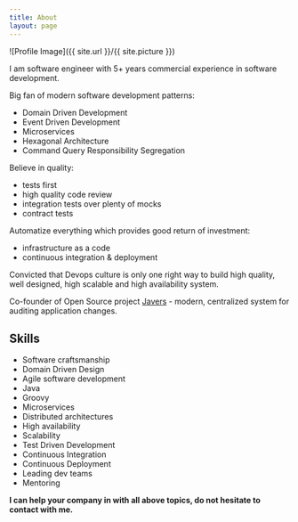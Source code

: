 ```yaml
---
title: About
layout: page
---
```

![Profile Image]({{ site.url }}/{{ site.picture }})

<p>I am software engineer with 5+ years commercial experience in software development.</p>
<p>Big fan of modern software development patterns:
<ul class="skill-list">
	<li>Domain Driven Development</li>
	<li>Event Driven Development</li>
	<li>Microservices</li>
	<li>Hexagonal Architecture</li>
	<li>Command Query Responsibility Segregation</li>
</ul></p>

<p>Believe in quality:
<ul class="skill-list">
	<li>tests first</li>
	<li>high quality code review</li>  
	<li>integration tests over plenty of mocks</li>
	<li>contract tests</li>
</ul></p>

<p>Automatize everything which provides good return of investment:
<ul class="skill-list">
  <li>infrastructure as a code</li>
	<li>continuous integration & deployment</li>
</ul></p>

<p>Convicted that Devops culture is only one right way to build high quality, well designed, high scalable and high
availability system.</p>
<p>Co-founder of Open Source project <a href="https://github.com/javers/javers">Javers</a> - modern,
centralized system for auditing application changes.</p>


<h2>Skills</h2>
<ul class="skill-list">
	<li>Software craftsmanship</li>
	<li>Domain Driven Design</li>
	<li>Agile software development</li>
	<li>Java</li>
	<li>Groovy</li>
	<li>Microservices</li>
	<li>Distributed architectures</li>
	<li>High availability</li>
	<li>Scalability</li>
	<li>Test Driven Development</li>
	<li>Continuous Integration</li>
	<li>Continuous Deployment</li>
	<li>Leading dev teams</li>
	<li>Mentoring</li>
</ul>

<p><b>I can help your company in with all above topics, do not hesitate to contact with me.</b></p>
